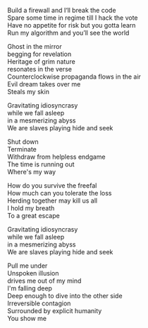 Build a firewall and I‘ll break the code   
Spare some time in regime till I hack the vote   
Have no appetite for risk but you gotta learn    
Run my algorithm and you’ll see the world   
    
    
Ghost in the mirror   
begging for revelation   
Heritage of grim nature   
resonates in the verse   
Counterclockwise propaganda flows in the air   
Evil dream takes over me   
Steals my skin   
   
    
Gravitating idiosyncrasy   
while we fall asleep   
in a mesmerizing abyss   
We are slaves playing hide and seek   
   
    
Shut down   
Terminate   
Withdraw from helpless endgame   
The time is running out   
Where's my way   
  
    
How do you survive the freefal   
How much can you tolerate the loss  
Herding together may kill us all  
I hold my breath   
To a great escape   
   
   
Gravitating idiosyncrasy  
while we fall asleep  
in a mesmerizing abyss  
We are slaves playing hide and seek   
    
    
Pull me under   
Unspoken illusion   
drives me out of my mind   
I'm falling deep   
Deep enough to dive into the other side   
Irreversible contagion  
Surrounded by explicit humanity   
You show me   